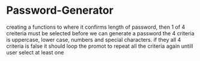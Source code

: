 # Password-Generator
creating a functions to where it confirms length of password, then 1 of 4 creiteria must be selected before we can generate a password
the 4 criteria is uppercase, lower case, numbers and special characters. 
if they all 4 criteria is false it should loop the promot to repeat all the criteria again untill user select at least one